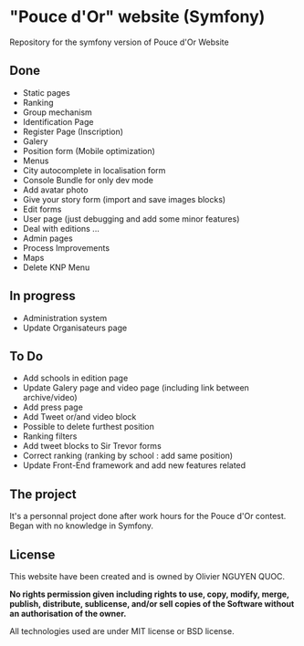 # "Pouce d'Or" website (Symfony)

Repository for the symfony version of Pouce d'Or Website</p>


## Done

* Static pages
* Ranking
* Group mechanism
* Identification Page
* Register Page (Inscription)
* Galery
* Position form (Mobile optimization)
* Menus
* City autocomplete in localisation form
* Console Bundle for only dev mode
* Add avatar photo
* Give your story form (import and save images blocks)
* Edit forms
* User page (just debugging and add some minor features)
* Deal with editions ...
* Admin pages
* Process Improvements
* Maps
* Delete KNP Menu

## In progress

* Administration system
* Update Organisateurs page

## To Do

* Add schools in edition page
* Update Galery page and video page (including link between archive/video)
* Add press page
* Add Tweet or/and video block
* Possible to delete furthest position
* Ranking filters
* Add tweet blocks to Sir Trevor forms
* Correct ranking (ranking by school : add same position)
* Update Front-End framework and add new features related


## The project

It's a personnal project done after work hours for the Pouce d'Or contest.
Began with no knowledge in Symfony.


## License

This website have been created and is owned by Olivier NGUYEN QUOC.

**No rights permission given including rights to use, copy, modify, merge, publish, distribute, sublicense, and/or sell
copies of the Software without an authorisation of the owner.**

All technologies used are under MIT license or BSD license.
